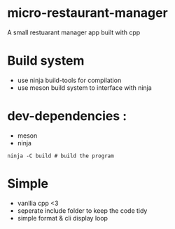 # micro-restaurant-manager
A small restuarant manager app built with cpp 


# Build system 
- use ninja build-tools for compilation
- use meson build system to interface with ninja 

# dev-dependencies : 
- meson
- ninja 

```
ninja -C build # build the program
```
#  Simple 
- vanllia cpp <3
- seperate include folder to keep the code tidy
- simple format & cli display loop

